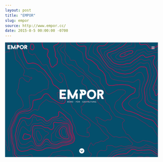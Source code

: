 ```yaml
---
layout: post
title: "EMPOR"
slug: empor
source: http://www.empor.cc/
date: 2015-8-5 00:00:00 -0700
---
```


<img src="/assets/img/screenshots/empor.jpg">
